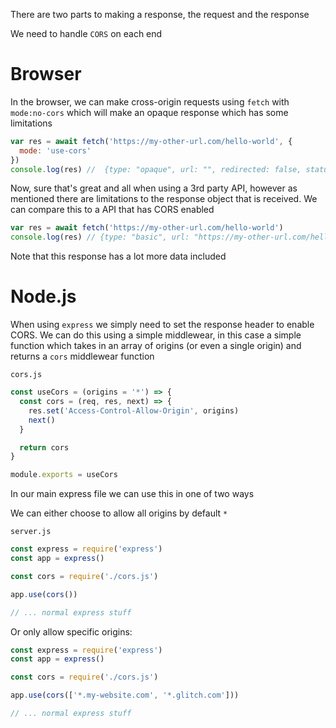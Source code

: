 There are two parts to making a response, the request and the response

We need to handle `CORS` on each end

# Browser

In the browser, we can make cross-origin requests using `fetch` with `mode:no-cors` which will make an opaque response which has some limitations

```js
var res = await fetch('https://my-other-url.com/hello-world', {
  mode: 'use-cors'
})
console.log(res) //  {type: "opaque", url: "", redirected: false, status: 0, ok: false, …}
```

Now, sure that's great and all when using a 3rd party API, however as mentioned there are limitations to the response object that is received. We can compare this to a API that has CORS enabled

```js
var res = await fetch('https://my-other-url.com/hello-world')
console.log(res) // {type: "basic", url: "https://my-other-url.com/hello-world/", redirected: false, status: 200, ok: true, …}
```

Note that this response has a lot more data included

# Node.js

When using `express` we simply need to set the response header to enable CORS. We can do this using a simple middlewear, in this case a simple function which takes in an array of origins (or even a single origin) and returns a `cors` middlewear function

`cors.js`

```js
const useCors = (origins = '*') => {
  const cors = (req, res, next) => {
    res.set('Access-Control-Allow-Origin', origins)
    next()
  }

  return cors
}

module.exports = useCors
```

In our main express file we can use this in one of two ways

We can either choose to allow all origins by default `*`

`server.js`

```js
const express = require('express')
const app = express()

const cors = require('./cors.js')

app.use(cors())

// ... normal express stuff
```

Or only allow specific origins:

```js
const express = require('express')
const app = express()

const cors = require('./cors.js')

app.use(cors(['*.my-website.com', '*.glitch.com']))

// ... normal express stuff
```
